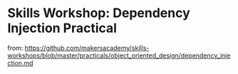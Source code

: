 # Skills Workshop: Dependency Injection Practical

from: https://github.com/makersacademy/skills-workshops/blob/master/practicals/object_oriented_design/dependency_injection.md

